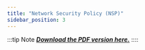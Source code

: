 ```yaml
---
title: "Network Security Policy (NSP)"
sidebar_position: 3
---
```


:::tip Note
[***Download the PDF version here.***](../../src/assets/Network%20Security%20Policy.pdf)
::::